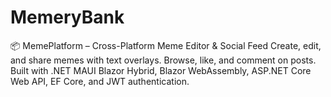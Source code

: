 # MemeryBank
📦 MemePlatform – Cross-Platform Meme Editor &amp; Social Feed Create, edit, and share memes with text overlays. Browse, like, and comment on posts. Built with .NET MAUI Blazor Hybrid, Blazor WebAssembly, ASP.NET Core Web API, EF Core, and JWT authentication.
